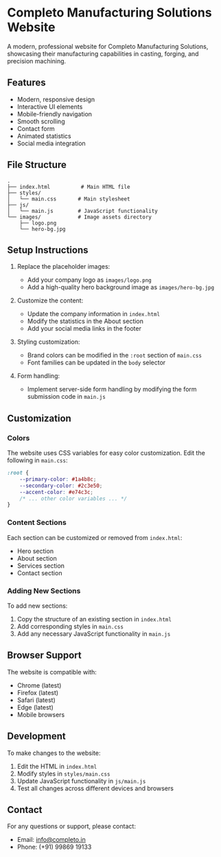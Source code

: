 # Completo Manufacturing Solutions Website

A modern, professional website for Completo Manufacturing Solutions, showcasing their manufacturing capabilities in casting, forging, and precision machining.

## Features

- Modern, responsive design
- Interactive UI elements
- Mobile-friendly navigation
- Smooth scrolling
- Contact form
- Animated statistics
- Social media integration

## File Structure

```
.
├── index.html          # Main HTML file
├── styles/
│   └── main.css       # Main stylesheet
├── js/
│   └── main.js        # JavaScript functionality
└── images/            # Image assets directory
    ├── logo.png
    └── hero-bg.jpg
```

## Setup Instructions

1. Replace the placeholder images:
   - Add your company logo as `images/logo.png`
   - Add a high-quality hero background image as `images/hero-bg.jpg`

2. Customize the content:
   - Update the company information in `index.html`
   - Modify the statistics in the About section
   - Add your social media links in the footer

3. Styling customization:
   - Brand colors can be modified in the `:root` section of `main.css`
   - Font families can be updated in the `body` selector

4. Form handling:
   - Implement server-side form handling by modifying the form submission code in `main.js`

## Customization

### Colors
The website uses CSS variables for easy color customization. Edit the following in `main.css`:

```css
:root {
    --primary-color: #1a4b8c;
    --secondary-color: #2c3e50;
    --accent-color: #e74c3c;
    /* ... other color variables ... */
}
```

### Content Sections
Each section can be customized or removed from `index.html`:
- Hero section
- About section
- Services section
- Contact section

### Adding New Sections
To add new sections:
1. Copy the structure of an existing section in `index.html`
2. Add corresponding styles in `main.css`
3. Add any necessary JavaScript functionality in `main.js`

## Browser Support

The website is compatible with:
- Chrome (latest)
- Firefox (latest)
- Safari (latest)
- Edge (latest)
- Mobile browsers

## Development

To make changes to the website:
1. Edit the HTML in `index.html`
2. Modify styles in `styles/main.css`
3. Update JavaScript functionality in `js/main.js`
4. Test all changes across different devices and browsers

## Contact

For any questions or support, please contact:
- Email: info@completo.in
- Phone: (+91) 99869 19133 